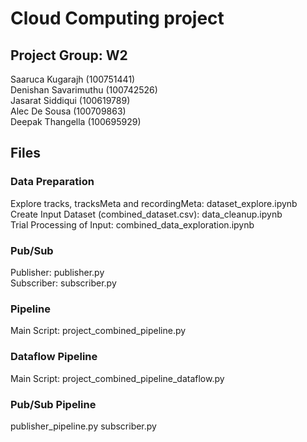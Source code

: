 # Cloud Computing project
## Project Group: W2<br />
Saaruca Kugarajh (100751441)<br />
Denishan Savarimuthu (100742526)<br />
Jasarat Siddiqui (100619789)<br />
Alec De Sousa (100709863)<br />
Deepak Thangella (100695929)<br />
## Files <br />
### Data Preparation <br />
Explore tracks, tracksMeta and recordingMeta: dataset_explore.ipynb<br />
Create Input Dataset (combined_dataset.csv): data_cleanup.ipynb<br />
Trial Processing of Input: combined_data_exploration.ipynb<br />
### Pub/Sub <br />
Publisher: publisher.py <br />
Subscriber: subscriber.py <br />
### Pipeline <br />
Main Script: project_combined_pipeline.py<br />
### Dataflow Pipeline <br />
Main Script: project_combined_pipeline_dataflow.py<br />
### Pub/Sub Pipeline <br />
publisher_pipeline.py
subscriber.py


